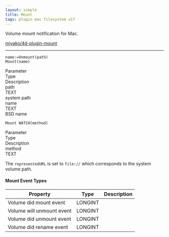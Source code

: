 ```yaml
---
layout: simple
title: Mount
tags: plugin mac filesystem v17
---
```


Volume mount notification for Mac.

<!--more-->

[miyako/4d-plugin-mount](https://github.com/miyako/4d-plugin-mount)

---

```
name:=Unmount(path) 
Mount(name) 
```

<div class="grid">
  <div class="syntax-th cell cell--2">Parameter</div>
  <div class="syntax-th cell cell--2">Type</div>
  <div class="syntax-th cell cell--8">Description</div>
  <div class="syntax-td cell cell--2">path</div>
  <div class="syntax-td cell cell--2">TEXT</div>
  <div class="syntax-td cell cell--8">system path</div>  
  <div class="syntax-td cell cell--2">name</div>
  <div class="syntax-td cell cell--2">TEXT</div>
  <div class="syntax-td cell cell--8">BSD name</div>  
</div>

```
Mount WATCH(method) 
```

<div class="grid">
  <div class="syntax-th cell cell--2">Parameter</div>
  <div class="syntax-th cell cell--2">Type</div>
  <div class="syntax-th cell cell--8">Description</div>
  <div class="syntax-td cell cell--2">method</div>
  <div class="syntax-td cell cell--2">TEXT</div>
  <div class="syntax-td cell cell--8"></div>  
</div>

The ``representedURL`` is set to ``file://`` which corresponds to the system volume path.

#### Mount Event Types

Property|Type|Description
------------|------|----
Volume did mount event|LONGINT|
Volume will unmount event|LONGINT|
Volume did unmount event|LONGINT|
Volume did rename event|LONGINT|
